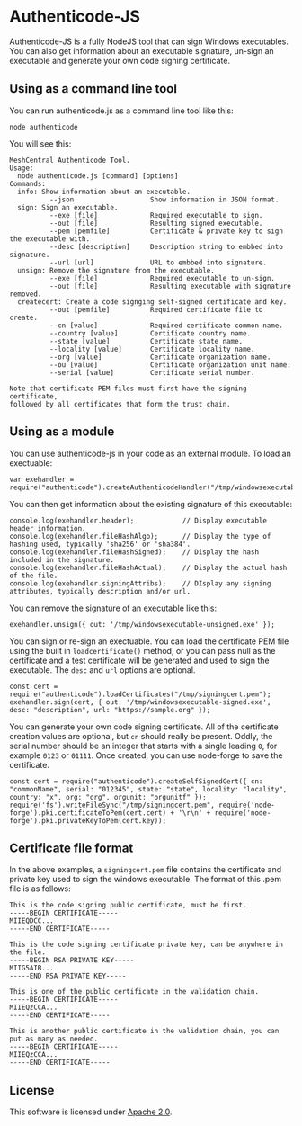 # Authenticode-JS

Authenticode-JS is a fully NodeJS tool that can sign Windows executables. You can also get information about an executable signature, un-sign an executable and generate your own code signing certificate.

## Using as a command line tool

You can run authenticode.js as a command line tool like this:

```
node authenticode
```

You will see this:

```
MeshCentral Authenticode Tool.
Usage:
  node authenticode.js [command] [options]
Commands:
  info: Show information about an executable.
          --json                   Show information in JSON format.
  sign: Sign an executable.
          --exe [file]             Required executable to sign.
          --out [file]             Resulting signed executable.
          --pem [pemfile]          Certificate & private key to sign the executable with.
          --desc [description]     Description string to embbed into signature.
          --url [url]              URL to embbed into signature.
  unsign: Remove the signature from the executable.
          --exe [file]             Required executable to un-sign.
          --out [file]             Resulting executable with signature removed.
  createcert: Create a code signging self-signed certificate and key.
          --out [pemfile]          Required certificate file to create.
          --cn [value]             Required certificate common name.
          --country [value]        Certificate country name.
          --state [value]          Certificate state name.
          --locality [value]       Certificate locality name.
          --org [value]            Certificate organization name.
          --ou [value]             Certificate organization unit name.
          --serial [value]         Certificate serial number.

Note that certificate PEM files must first have the signing certificate,
followed by all certificates that form the trust chain.
```

## Using as a module

You can use authenticode-js in your code as an external module. To load an exectuable:

```
var exehandler = require("authenticode").createAuthenticodeHandler("/tmp/windowsexecutable.exe");
```

You can then get information about the existing signature of this executable:

```
console.log(exehandler.header);            // Display executable header information.
console.log(exehandler.fileHashAlgo);      // Display the type of hashing used, typically 'sha256' or 'sha384'.
console.log(exehandler.fileHashSigned);    // Display the hash included in the signature.
console.log(exehandler.fileHashActual);    // Display the actual hash of the file.
console.log(exehandler.signingAttribs);    // DIsplay any signing attributes, typically description and/or url.
```

You can remove the signature of an executable like this:

```
exehandler.unsign({ out: '/tmp/windowsexecutable-unsigned.exe' });
```

You can sign or re-sign an exectuable. You can load the certificate PEM file using the built in `loadcertificate()` method, or you can pass null as the certificate and a test certificate will be generated and used to sign the executable. The `desc` and `url` options are optional.

```
const cert = require("authenticode").loadCertificates("/tmp/signingcert.pem");
exehandler.sign(cert, { out: '/tmp/windowsexecutable-signed.exe', desc: "description", url: "https://sample.org" });
```

You can generate your own code signing certificate. All of the certificate creation values are optional, but `cn` should really be present. Oddly, the serial number should be an integer that starts with a single leading `0`, for example `0123` or `01111`. Once created, you can use node-forge to save the certificate.

```
const cert = require("authenticode").createSelfSignedCert({ cn: "commonName", serial: "012345", state: "state", locality: "locality", country: "x", org: "org", orgunit: "orgunitf" });
require('fs').writeFileSync("/tmp/signingcert.pem", require('node-forge').pki.certificateToPem(cert.cert) + '\r\n' + require('node-forge').pki.privateKeyToPem(cert.key));
```

## Certificate file format

In the above examples, a `signingcert.pem` file contains the certificate and private key used to sign the windows executable. The format of this .pem file is as follows:

```
This is the code signing public certificate, must be first.
-----BEGIN CERTIFICATE-----
MIIEQDCC...
-----END CERTIFICATE-----

This is the code signing certificate private key, can be anywhere in the file.
-----BEGIN RSA PRIVATE KEY-----
MIIG5AIB...
-----END RSA PRIVATE KEY-----

This is one of the public certificate in the validation chain.
-----BEGIN CERTIFICATE-----
MIIEQzCCA...
-----END CERTIFICATE-----

This is another public certificate in the validation chain, you can put as many as needed.
-----BEGIN CERTIFICATE-----
MIIEQzCCA...
-----END CERTIFICATE-----
```

## License
This software is licensed under [Apache 2.0](https://www.apache.org/licenses/LICENSE-2.0).
